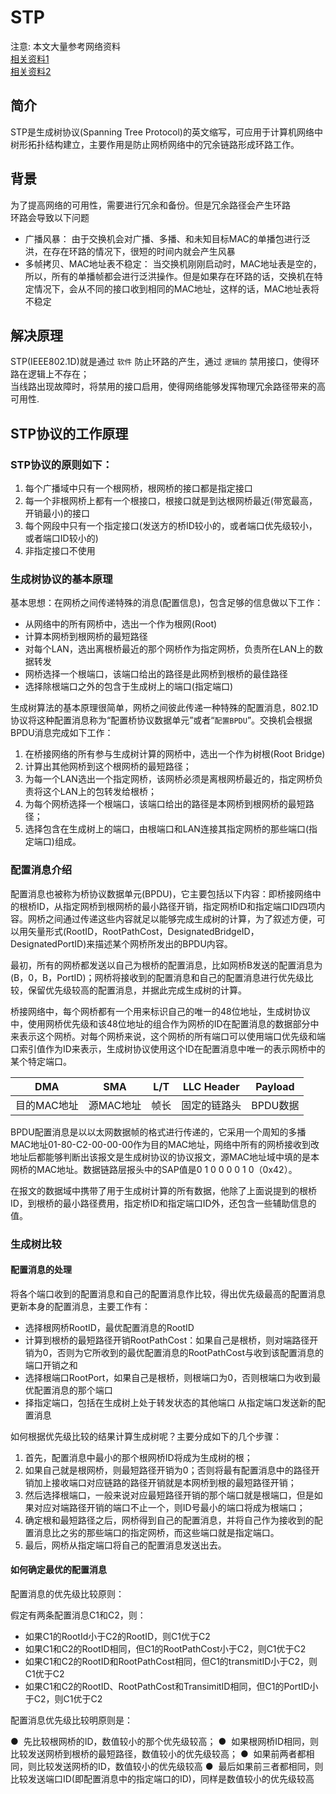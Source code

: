 # STP

注意: 本文大量参考网络资料<br>
[相关资料1](https://blog.csdn.net/kaoa000/article/details/8991716)<br>
[相关资料2](https://www.cnblogs.com/findumars/p/8412013.html)

## 简介

STP是生成树协议(Spanning Tree Protocol)的英文缩写，可应用于计算机网络中树形拓扑结构建立，主要作用是防止网桥网络中的冗余链路形成环路工作。

## 背景
为了提高网络的可用性，需要进行冗余和备份。但是冗余路径会产生环路<br>
环路会导致以下问题

* 广播风暴：
    由于交换机会对广播、多播、和未知目标MAC的单播包进行泛洪，在存在环路的情况下，很短的时间内就会产生风暴
* 多帧拷贝、MAC地址表不稳定：
    当交换机刚刚启动时，MAC地址表是空的，所以，所有的单播帧都会进行泛洪操作。但是如果存在环路的话，交换机在特定情况下，会从不同的接口收到相同的MAC地址，这样的话，MAC地址表将不稳定

## 解决原理

STP(IEEE802.1D)就是通过 `软件` 防止环路的产生，通过 `逻辑的` 禁用接口，使得环路在逻辑上不存在；<br>
当线路出现故障时，将禁用的接口启用，使得网络能够发挥物理冗余路径带来的高可用性.

## STP协议的工作原理

### STP协议的原则如下：
1. 每个广播域中只有一个根网桥，根网桥的接口都是指定接口
2. 每一个非根网桥上都有一个根接口，根接口就是到达根网桥最近(带宽最高，开销最小)的接口
3. 每个网段中只有一个指定接口(发送方的桥ID较小的，或者端口优先级较小，或者端口ID较小的)
4. 非指定接口不使用

### 生成树协议的基本原理

基本思想：在网桥之间传递特殊的消息(配置信息)，包含足够的信息做以下工作：

- 从网络中的所有网桥中，选出一个作为根网(Root)
- 计算本网桥到根网桥的最短路径
- 对每个LAN，选出离根桥最近的那个网桥作为指定网桥，负责所在LAN上的数据转发
- 网桥选择一个根端口，该端口给出的路径是此网桥到根桥的最佳路径
- 选择除根端口之外的包含于生成树上的端口(指定端口)

生成树算法的基本原理很简单，网桥之间彼此传递一种特殊的配置消息，802.1D协议将这种配置消息称为“配置桥协议数据单元”或者“`配置BPDU`”。交换机会根据BPDU消息完成如下工作：
1. 在桥接网络的所有参与生成树计算的网桥中，选出一个作为树根(Root Bridge)
2. 计算出其他网桥到这个根网桥的最短路径；
3. 为每一个LAN选出一个指定网桥，该网桥必须是离根网桥最近的，指定网桥负责将这个LAN上的包转发给根桥；
4. 为每个网桥选择一个根端口，该端口给出的路径是本网桥到根网桥的最短路径；
5. 选择包含在生成树上的端口，由根端口和LAN连接其指定网桥的那些端口(指定端口)组成。

### 配置消息介绍

配置消息也被称为桥协议数据单元(BPDU)，它主要包括以下内容：即桥接网络中的根桥ID，从指定网桥到根网桥的最小路径开销，指定网桥ID和指定端口ID四项内容。网桥之间通过传递这些内容就足以能够完成生成树的计算，为了叙述方便，可以用矢量形式(RootID，RootPathCost，DesignatedBridgeID，DesignatedPortID)来描述某个网桥所发出的BPDU内容。

最初，所有的网桥都发送以自己为根桥的配置消息，比如网桥B发送的配置消息为(B，0，B，PortID)；网桥将接收到的配置消息和自己的配置消息进行优先级比较，保留优先级较高的配置消息，并据此完成生成树的计算。

桥接网络中，每个网桥都有一个用来标识自己的唯一的48位地址，生成树协议中，使用网桥优先级和该48位地址的组合作为网桥的ID在配置消息的数据部分中来表示这个网桥。对每个网桥来说，这个网桥的所有端口可以使用端口优先级和端口索引值作为ID来表示，生成树协议使用这个ID在配置消息中唯一的表示网桥中的某个特定端口。

DMA|SMA|L/T|LLC Header|Payload
-|-|-|-|-
目的MAC地址|源MAC地址|帧长|固定的链路头|BPDU数据

BPDU配置消息是以以太网数据帧的格式进行传递的，它采用一个周知的多播MAC地址01-80-C2-00-00-00作为目的MAC地址，网络中所有的网桥接收到改地址后都能够判断出该报文是生成树协议的协议报文，源MAC地址域中填的是本网桥的MAC地址。数据链路层报头中的SAP值是0 1 0 0 0 0 1 0（0x42）。

在报文的数据域中携带了用于生成树计算的所有数据，他除了上面说提到的根桥ID，到根桥的最小路径费用，指定桥ID和指定端口ID外，还包含一些辅助信息的值。

### 生成树比较

#### 配置消息的处理

将各个端口收到的配置消息和自己的配置消息作比较，得出优先级最高的配置消息更新本身的配置消息，主要工作有：
- 选择根网桥RootID，最优配置消息的RootID
- 计算到根桥的最短路径开销RootPathCost：如果自己是根桥，则对端路径开销为0，否则为它所收到的最优配置消息的RootPathCost与收到该配置消息的端口开销之和
- 选择根端口RootPort，如果自己是根桥，则根端口为0，否则根端口为收到最优配置消息的那个端口
- 择指定端口，包括在生成树上处于转发状态的其他端口
从指定端口发送新的配置消息

如何根据优先级比较的结果计算生成树呢？主要分成如下的几个步骤：
1. 首先，配置消息中最小的那个根网桥ID将成为生成树的根；
2. 如果自己就是根网桥，则最短路径开销为0；否则将最有配置消息中的路径开销加上接收端口对应链路的路径开销就是本网桥到根的最短路径开销；
3. 然后选择根端口，一般来说对应最短路径开销的那个端口就是根端口，但是如果对应对端路径开销的端口不止一个，则ID号最小的端口将成为根端口；
4. 确定根和最短路径之后，网桥得到自己的配置消息，并将自己作为接收到的配置消息比之劣的那些端口的指定网桥，而这些端口就是指定端口。
5. 最后，网桥从指定端口将自己的配置消息发送出去。

#### 如何确定最优的配置消息

配置消息的优先级比较原则：

假定有两条配置消息C1和C2，则：

- 如果C1的RootId小于C2的RootID，则C1优于C2
- 如果C1和C2的RootID相同，但C1的RootPathCost小于C2，则C1优于C2
- 如果C1和C2的RootID和RootPathCost相同，但C1的transmitID小于C2，则C1优于C2
- 如果C1和C2的RootID、RootPathCost和TransimitID相同，但C1的PortID小于C2，则C1优于C2

配置消息优先级比较明原则是：

●  先比较根网桥的ID，数值较小的那个优先级较高；
●  如果根网桥ID相同，则比较发送网桥到根桥的最短路径，数值较小的优先级较高；
●  如果前两者都相同，则比较发送网桥的ID，数值较小的优先级较高
●  最后如果前三者都相同，则比较发送端口ID(即配置消息中的指定端口的ID)，同样是数值较小的优先级较高